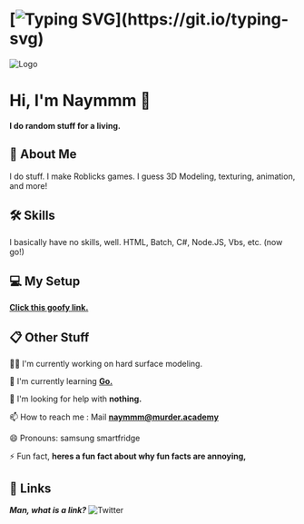 # [![Typing SVG](https://readme-typing-svg.demolab.com/?lines=hi+im+naymmm;)](https://git.io/typing-svg)


![Logo](https://img.shields.io/badge/This%20is%20a%20readme.md-Very%20cool%20and%20annoying.-green)


# Hi, I'm Naymmm 👋

**I do random stuff for a living.**
## 🚀 About Me
I do stuff. I make Roblicks games. I guess 3D Modeling, texturing, animation, and more!


## 🛠 Skills
I basically have no skills, well.
HTML, Batch, C#, Node.JS, Vbs, etc. (now go!)


## 💻 My Setup

[**Click this goofy link.**](https://pcpartpicker.com/user/arx_15m/builds/#view=CMXbt6)
## 📋 Other Stuff
👩‍💻 I'm currently working on hard surface modeling.

🧠 I'm currently learning [**Go.**](https://naymmm-secret-files.discowd.com/cat.mp4)

🤔 I'm looking for help with **nothing.**

📫 How to reach me : Mail [**naymmm@murder.academy**](mailto:naymmm@murder.academy)

😄 Pronouns: samsung smartfridge

⚡️ Fun fact, **heres a fun fact about why fun facts are annoying,**


## 🔗 Links
***Man, what is a link?***
![Twitter](https://img.shields.io/twitter/follow/Naymmm_?style=social)

